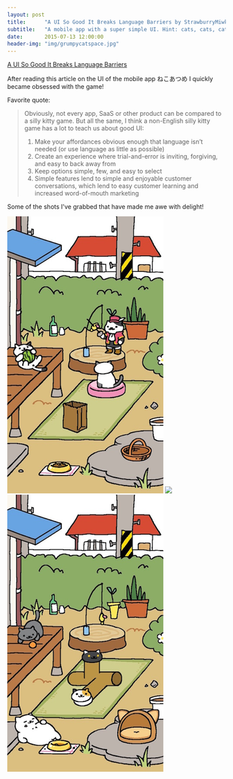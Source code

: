 ```yaml
---
layout: post
title:      "A UI So Good It Breaks Language Barriers by StrawburryMiwk"
subtitle:   "A mobile app with a super simple UI. Hint: cats, cats, cats!"
date:       2015-07-13 12:00:00
header-img: "img/grumpycatspace.jpg"
---
```


<a href="https://medium.com/@strawburrymiwk/a-ui-so-good-it-breaks-language-barriers-83b6e11ae4d2">A UI So Good It Breaks Language Barriers</a>

<p>After reading this article on the UI of the mobile app ねこあつめ I quickly became obsessed with the game!</p>

<p>Favorite quote:</p>
<blockquote>Obviously, not every app, SaaS or other product can be compared to a silly kitty game. But all the same, I think a non-English silly kitty game has a lot to teach us about good UI:
<ol>
<li>Make your affordances obvious enough that language isn’t needed (or use language as little as possible)</li>
<li>Create an experience where trial-and-error is inviting, forgiving, and easy to back away from</li>
<li>Keep options simple, few, and easy to select</li>
<li>Simple features lend to simple and enjoyable customer conversations, which lend to easy customer learning and increased word-of-mouth marketing</li>
</ol>
</blockquote>

<p>Some of the shots I've grabbed that have made me awe with delight!</p>

<img src="/img/cats1.jpg"/>
<img src="i/mg/cats2.jpg"/>
<img src="/img/cats4.jpg"/>